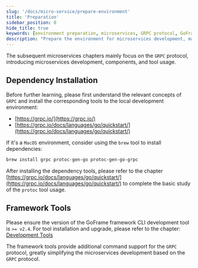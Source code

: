 ```yaml
---
slug: '/docs/micro-service/prepare-environment'
title: 'Preparation'
sidebar_position: 0
hide_title: true
keywords: [environment preparation, microservices, GRPC protocol, GoFrame, GoFrame framework, dependency installation, CLI development tool, protoc tool, framework tool, protocol support]
description: "Prepare the environment for microservices development, mainly including the installation guide of GRPC protocol dependencies and GoFrame framework CLI tools. Learners need to ensure the installation of GRPC related tools and master the basic application of GRPC protocol in the microservices development of the GoFrame framework."
---
```


The subsequent microservices chapters mainly focus on the `GRPC` protocol, introducing microservices development, components, and tool usage.

## Dependency Installation

Before further learning, please first understand the relevant concepts of `GRPC` and install the corresponding tools to the local development environment:

- [https://grpc.io/](https://grpc.io/)
- [https://grpc.io/docs/languages/go/quickstart/](https://grpc.io/docs/languages/go/quickstart/)

If it's a `MacOS` environment, consider using the `brew` tool to install dependencies:

```bash
brew install grpc protoc-gen-go protoc-gen-go-grpc
```

After installing the dependency tools, please refer to the chapter [https://grpc.io/docs/languages/go/quickstart/](https://grpc.io/docs/languages/go/quickstart/) to complete the basic study of the `protoc` tool usage.

## Framework Tools

Please ensure the version of the GoFrame framework CLI development tool is `>= v2.4`. For tool installation and upgrade, please refer to the chapter: [Development Tools](../开发工具/开发工具.md)

The framework tools provide additional command support for the `GRPC` protocol, greatly simplifying the microservices development based on the `GRPC` protocol.